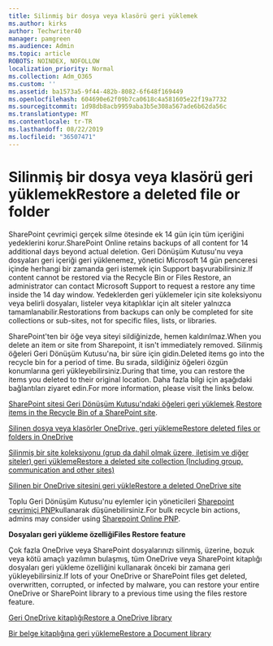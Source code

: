 ```yaml
---
title: Silinmiş bir dosya veya klasörü geri yüklemek
ms.author: kirks
author: Techwriter40
manager: pamgreen
ms.audience: Admin
ms.topic: article
ROBOTS: NOINDEX, NOFOLLOW
localization_priority: Normal
ms.collection: Adm_O365
ms.custom: ''
ms.assetid: ba1573a5-9f44-482b-8082-6f648f169449
ms.openlocfilehash: 604690e62f09b7ca0618c4a581605e22f19a7732
ms.sourcegitcommit: 1d98db8acb9959aba3b5e308a567ade6b62da56c
ms.translationtype: MT
ms.contentlocale: tr-TR
ms.lasthandoff: 08/22/2019
ms.locfileid: "36507471"
---
```

# <a name="restore-a-deleted-file-or-folder"></a><span data-ttu-id="6d6e1-102">Silinmiş bir dosya veya klasörü geri yüklemek</span><span class="sxs-lookup"><span data-stu-id="6d6e1-102">Restore a deleted file or folder</span></span>

<span data-ttu-id="6d6e1-103">SharePoint çevrimiçi gerçek silme ötesinde ek 14 gün için tüm içeriğini yedeklerini korur.</span><span class="sxs-lookup"><span data-stu-id="6d6e1-103">SharePoint Online retains backups of all content for 14 additional days beyond actual deletion.</span></span> <span data-ttu-id="6d6e1-104">Geri Dönüşüm Kutusu'nu veya dosyaları geri içeriği geri yüklenemez, yönetici Microsoft 14 gün penceresi içinde herhangi bir zamanda geri istemek için Support başvurabilirsiniz.</span><span class="sxs-lookup"><span data-stu-id="6d6e1-104">If content cannot be restored via the Recycle Bin or Files Restore, an administrator can contact Microsoft Support to request a restore any time inside the 14 day window.</span></span> <span data-ttu-id="6d6e1-105">Yedeklerden geri yüklemeler için site koleksiyonu veya belirli dosyaları, listeler veya kitaplıklar için alt siteler yalnızca tamamlanabilir.</span><span class="sxs-lookup"><span data-stu-id="6d6e1-105">Restorations from backups can only be completed for site collections or sub-sites, not for specific files, lists, or libraries.</span></span>

<span data-ttu-id="6d6e1-106">SharePoint'ten bir öğe veya siteyi sildiğinizde, hemen kaldırılmaz.</span><span class="sxs-lookup"><span data-stu-id="6d6e1-106">When you delete an item or site from Sharepoint, it isn't immediately removed.</span></span> <span data-ttu-id="6d6e1-107">Silinmiş öğeleri Geri Dönüşüm Kutusu'na, bir süre için gidin.</span><span class="sxs-lookup"><span data-stu-id="6d6e1-107">Deleted items go into the recycle bin for a period of time.</span></span> <span data-ttu-id="6d6e1-108">Bu sırada, sildiğiniz öğeleri özgün konumlarına geri yükleyebilirsiniz.</span><span class="sxs-lookup"><span data-stu-id="6d6e1-108">During that time, you can restore the items you deleted to their original location.</span></span> <span data-ttu-id="6d6e1-109">Daha fazla bilgi için aşağıdaki bağlantıları ziyaret edin.</span><span class="sxs-lookup"><span data-stu-id="6d6e1-109">For more information, please visit the links below.</span></span>

<span data-ttu-id="6d6e1-110">[SharePoint sitesi Geri Dönüşüm Kutusu'ndaki öğeleri geri yüklemek](https://support.office.com/article/restore-deleted-items-from-the-site-collection-recycle-bin-5fa924ee-16d7-487b-9a0a-021b9062d14b?ui=en-US&amp;rs=en-US&amp;ad=US).</span><span class="sxs-lookup"><span data-stu-id="6d6e1-110">[Restore items in the Recycle Bin of a SharePoint site](https://support.office.com/article/restore-deleted-items-from-the-site-collection-recycle-bin-5fa924ee-16d7-487b-9a0a-021b9062d14b?ui=en-US&amp;rs=en-US&amp;ad=US).</span></span>

[<span data-ttu-id="6d6e1-111">Silinen dosya veya klasörler OneDrive, geri yükleme</span><span class="sxs-lookup"><span data-stu-id="6d6e1-111">Restore deleted files or folders in OneDrive</span></span>](https://support.office.com/article/Restore-deleted-files-or-folders-in-OneDrive-949ada80-0026-4db3-a953-c99083e6a84f)

[<span data-ttu-id="6d6e1-112">Silinmiş bir site koleksiyonu (grup da dahil olmak üzere, iletişim ve diğer siteler) geri yükleme</span><span class="sxs-lookup"><span data-stu-id="6d6e1-112">Restore a deleted site collection (Including group, communication and other sites)</span></span>](https://docs.microsoft.com/sharepoint/restore-deleted-site-collection)

[<span data-ttu-id="6d6e1-113">Silinen bir OneDrive sitesini geri yükle</span><span class="sxs-lookup"><span data-stu-id="6d6e1-113">Restore a deleted OneDrive site</span></span>](https://docs.microsoft.com/onedrive/restore-deleted-onedrive)

<span data-ttu-id="6d6e1-114">Toplu Geri Dönüşüm Kutusu'nu eylemler için yöneticileri [Sharepoint çevrimiçi PNP](https://docs.microsoft.com/powershell/sharepoint/sharepoint-pnp/sharepoint-pnp-cmdlets?view=sharepoint-ps)kullanarak düşünebilirsiniz.</span><span class="sxs-lookup"><span data-stu-id="6d6e1-114">For bulk recycle bin actions, admins may consider using [Sharepoint Online PNP](https://docs.microsoft.com/powershell/sharepoint/sharepoint-pnp/sharepoint-pnp-cmdlets?view=sharepoint-ps).</span></span>

<span data-ttu-id="6d6e1-115">**Dosyaları geri yükleme özelliği**</span><span class="sxs-lookup"><span data-stu-id="6d6e1-115">**Files Restore feature**</span></span>

<span data-ttu-id="6d6e1-116">Çok fazla OneDrive veya SharePoint dosyalarınızı silinmiş, üzerine, bozuk veya kötü amaçlı yazılımın bulaşmış, tüm OneDrive veya SharePoint kitaplığı dosyaları geri yükleme özelliğini kullanarak önceki bir zamana geri yükleyebilirsiniz.</span><span class="sxs-lookup"><span data-stu-id="6d6e1-116">If lots of your OneDrive or SharePoint files get deleted, overwritten, corrupted, or infected by malware, you can restore your entire OneDrive or SharePoint library to a previous time using the files restore feature.</span></span>

[<span data-ttu-id="6d6e1-117">Geri OneDrive kitaplığı</span><span class="sxs-lookup"><span data-stu-id="6d6e1-117">Restore a OneDrive library</span></span>](https://support.office.com/article/restore-your-onedrive-fa231298-759d-41cf-bcd0-25ac53eb8a15)

[<span data-ttu-id="6d6e1-118">Bir belge kitaplığına geri yükleme</span><span class="sxs-lookup"><span data-stu-id="6d6e1-118">Restore a Document library</span></span>](https://support.office.com/article/restore-a-document-library-317791c3-8bd0-4dfd-8254-3ca90883d39a?ui=en-US&amp;rs=en-US&amp;ad=US.)

